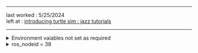 
<hr>
last worked : 5/25/2024<br>
left at : <a href="https://docs.ros.org/en/jazzy/Tutorials/Beginner-CLI-Tools/Introducing-Turtlesim/Introducing-Turtlesim.html">introducing turtle sim : jazz tutorials</a>
<hr>
<details> 
<summary>Environment vaiables not set as required</summary>
mine : <br><code>
ROS_DISTRO=jazzy
</code><br>
Required : <br>
<code>
ROS_VERSION=2<br>
ROS_PYTHON_VERSION=3<br>
ROS_DISTRO=jazzy
</code>
</details>

<details>
<summary> ros_nodeid = 38 </summary>
Nothing here
</details> 